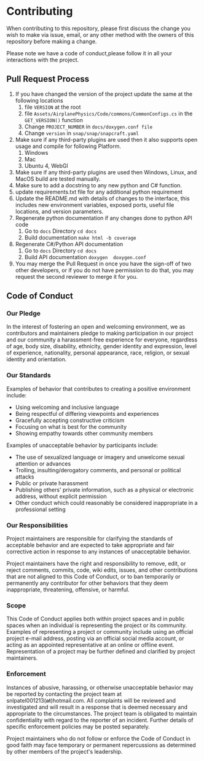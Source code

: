 # Contributing

When contributing to this repository, please first discuss the change you wish to make via issue,
email, or any other method with the owners of this repository before making a change. 

Please note we have a code of conduct,please follow it in all your interactions with the project.

## Pull Request Process

1. If you have changed the version of the project update the same at the following locations
   1. file `VERSION` at the root
   2. file `Assets/AirplanePhysics/Code/commons/CommonConfigs.cs` in the `GET_VERSION()` function
   3. Change `PROJECT_NUMBER` in `docs/doxygen.conf file`
   4. Change `version` in `snap/snap/snapcraft.yaml`
2. Make sure if any third-party plugins are used then it also supports open usage and compile for following Platform.
    1. Windows
    2. Mac 
    3. Ubuntu
    4, WebGl
3. Make sure if any third-party plugins are used then Windows, Linux, and MacOS build are tested manually.
4. Make sure to add a docstring to any new python and C# function.
5. update requirements.txt file for any additional python requirement
6. Update the README.md with details of changes to the interface, this includes new environment 
   variables, exposed ports, useful file locations, and version parameters.
7. Regenerate python documentation if any changes done to python API code
   1. Go to `docs` Directory `cd docs`
   2. Build documentation `make html -b coverage` 
8. Regenerate C#/Python API documentation
   1. Go to `docs` Directory `cd docs`
   2. Build API documentation `doxygen  doxygen.conf` 
9. You may merge the Pull Request in once you have the sign-off of two other developers, or if you 
   do not have permission to do that, you may request the second reviewer to merge it for you.

## Code of Conduct

### Our Pledge

In the interest of fostering an open and welcoming environment, we as
contributors and maintainers pledge to making participation in our project and
our community a harassment-free experience for everyone, regardless of age, body
size, disability, ethnicity, gender identity and expression, level of experience,
nationality, personal appearance, race, religion, or sexual identity and
orientation.

### Our Standards

Examples of behavior that contributes to creating a positive environment
include:

* Using welcoming and inclusive language
* Being respectful of differing viewpoints and experiences
* Gracefully accepting constructive criticism
* Focusing on what is best for the community
* Showing empathy towards other community members

Examples of unacceptable behavior by participants include:

* The use of sexualized language or imagery and unwelcome sexual attention or
advances
* Trolling, insulting/derogatory comments, and personal or political attacks
* Public or private harassment
* Publishing others' private information, such as a physical or electronic
  address, without explicit permission
* Other conduct which could reasonably be considered inappropriate in a
  professional setting

### Our Responsibilities

Project maintainers are responsible for clarifying the standards of acceptable
behavior and are expected to take appropriate and fair corrective action in
response to any instances of unacceptable behavior.

Project maintainers have the right and responsibility to remove, edit, or
reject comments, commits, code, wiki edits, issues, and other contributions
that are not aligned to this Code of Conduct, or to ban temporarily or
permanently any contributor for other behaviors that they deem inappropriate,
threatening, offensive, or harmful.

### Scope

This Code of Conduct applies both within project spaces and in public spaces
when an individual is representing the project or its community. Examples of
representing a project or community include using an official project e-mail
address, posting via an official social media account, or acting as an appointed
representative at an online or offline event. Representation of a project may be
further defined and clarified by project maintainers.

### Enforcement

Instances of abusive, harassing, or otherwise unacceptable behavior may be
reported by contacting the project team at snlpatel001213(~~at~~)hotmail.com. All
complaints will be reviewed and investigated and will result in a response that
is deemed necessary and appropriate to the circumstances. The project team is
obligated to maintain confidentiality with regard to the reporter of an incident.
Further details of specific enforcement policies may be posted separately.

Project maintainers who do not follow or enforce the Code of Conduct in good
faith may face temporary or permanent repercussions as determined by other
members of the project's leadership.
